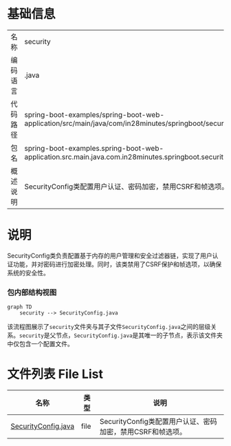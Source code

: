 # 基础信息

|      |      |
|------|------|
| 名称 | security |
| 编码语言 | .java |
| 代码路径 | spring-boot-examples/spring-boot-web-application/src/main/java/com/in28minutes/springboot/security |
| 包名 | spring-boot-examples.spring-boot-web-application.src.main.java.com.in28minutes.springboot.security |
| 概述说明 | SecurityConfig类配置用户认证、密码加密，禁用CSRF和帧选项。 |

# 说明

SecurityConfig类负责配置基于内存的用户管理和安全过滤器链，实现了用户认证功能，并对密码进行加密处理。同时，该类禁用了CSRF保护和帧选项，以确保系统的安全性。


### 包内部结构视图

```mermaid
graph TD
    security --> SecurityConfig.java
```

该流程图展示了`security`文件夹与其子文件`SecurityConfig.java`之间的层级关系。`security`是父节点，`SecurityConfig.java`是其唯一的子节点，表示该文件夹中仅包含一个配置文件。

# 文件列表 File List

| 名称   | 类型  | 说明 |
|-------|------|-------------|
| [SecurityConfig.java](SecurityConfig.md) | file | SecurityConfig类配置用户认证、密码加密，禁用CSRF和帧选项。 |


